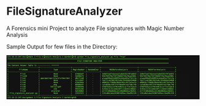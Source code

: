 # FileSignatureAnalyzer
 A Forensics mini Project to analyze File signatures with Magic Number Analysis

Sample Output for few files in the Directory:

![Alt text](/Output_Screen.png?raw=true "Sample Output")
